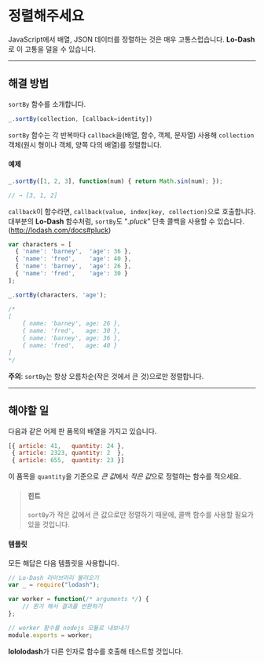 # 정렬해주세요 #
JavaScript에서 배열, JSON 데이터를 정렬하는 것은 매우 고통스럽습니다.
**Lo-Dash**로 이 고통을 덜을 수 있습니다.
* * *
## 해결 방법 ##
`sortBy` 함수를 소개합니다.
```js
_.sortBy(collection, [callback=identity])
```
`sortBy` 함수는 각 반복마다 `callback`을(배열, 함수, 객체, 문자열) 사용해
`collection` 객체(원시 형이나 객체, 양쪽 다의 배열)를 정렬합니다.

#### 예제 ####
```js
_.sortBy([1, 2, 3], function(num) { return Math.sin(num); });

// → [3, 1, 2]
```
`callback`이 함수라면, `callback(value, index|key, collection)`으로 호출합니다.
대부분의 **Lo-Dash** 함수처럼, `sortBy`도 "*.pluck*" 단축 콜백을 사용할 수
있습니다. (http://lodash.com/docs#pluck)
```js
var characters = [
  { 'name': 'barney',  'age': 36 },
  { 'name': 'fred',    'age': 40 },
  { 'name': 'barney',  'age': 26 },
  { 'name': 'fred',    'age': 30 }
];

_.sortBy(characters, 'age');

/*
[
    { name: 'barney', age: 26 },
    { name: 'fred',   age: 30 },
    { name: 'barney', age: 36 },
    { name: 'fred',   age: 40 }
]
*/
```
**주의**: `sortBy`는 항상 오름차순(작은 것에서 큰 것)으로만 정렬합니다.
* * *
## 해야할 일 ##
다음과 같은 어제 판 품목의 배열을 가지고 있습니다.
```js
[{ article: 41,   quantity: 24 },
 { article: 2323, quantity: 2  },
 { article: 655,  quantity: 23 }]
```
이 품목을 `quantity`을 기준으로 *큰 값*에서 *작은 값*으로 정렬하는 함수를 적으세요.
> #### 힌트 ####
> `sortBy`가 작은 값에서 큰 값으로만 정렬하기 때문에, 콜백 함수를 사용할 필요가 있을 것입니다.

#### 템플릿 ####
모든 해답은 다음 템플릿을 사용합니다.
```js
// Lo-Dash 라이브러리 불러오기
var _ = require("lodash");

var worker = function(/* arguments */) {
    // 뭔가 해서 결과를 반환하기
};

// worker 함수를 nodejs 모듈로 내보내기
module.exports = worker;
```
**lololodash**가 다른 인자로 함수를 호출해 테스트할 것입니다.
